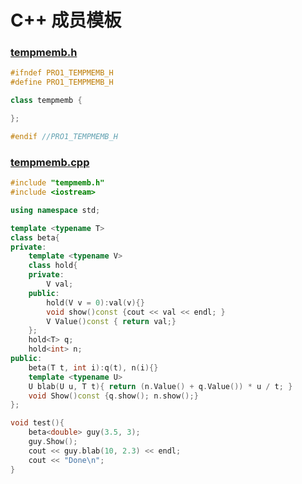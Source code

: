 # C++ 成员模板

<a name="IHxV6"></a>

### [tempmemb.h](https://github.com/Fcscanf/Pro1/commit/2c1c72214cc6e4fb98c8144cb30fb624271da481#diff-99791438d88d7e87fabf9a0c13c8dbc5a10c29ae7f37efbcbe806972d506cbe5)
```cpp
#ifndef PRO1_TEMPMEMB_H
#define PRO1_TEMPMEMB_H

class tempmemb {

};

#endif //PRO1_TEMPMEMB_H
```
<a name="RnEhy"></a>
### [tempmemb.cpp](https://github.com/Fcscanf/Pro1/commit/2c1c72214cc6e4fb98c8144cb30fb624271da481#diff-5baddcbb8ba895c2d7745a91c530a88fdc6ba9dcb0ce64daac4da02d866f9d6e)
```cpp
#include "tempmemb.h"
#include <iostream>

using namespace std;

template <typename T>
class beta{
private:
    template <typename V>
    class hold{
    private:
        V val;
    public:
        hold(V v = 0):val(v){}
        void show()const {cout << val << endl; }
        V Value()const { return val;}
    };
    hold<T> q;
    hold<int> n;
public:
    beta(T t, int i):q(t), n(i){}
    template <typename U>
    U blab(U u, T t){ return (n.Value() + q.Value()) * u / t; }
    void Show()const {q.show(); n.show();}
};

void test(){
    beta<double> guy(3.5, 3);
    guy.Show();
    cout << guy.blab(10, 2.3) << endl;
    cout << "Done\n";
}
```

